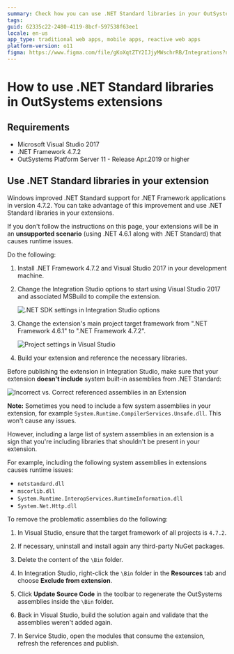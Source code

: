 ```yaml
---
summary: Check how you can use .NET Standard libraries in your OutSystems extensions.
tags: 
guid: 62335c22-2480-4119-8bcf-597538f63ee1
locale: en-us
app_type: traditional web apps, mobile apps, reactive web apps
platform-version: o11
figma: https://www.figma.com/file/gKoXqtZTY2IJjyMWschrRB/Integrations?node-id=1242:336
---
```


# How to use .NET Standard libraries in OutSystems extensions

## Requirements

* Microsoft Visual Studio 2017
* .NET Framework 4.7.2
* OutSystems Platform Server 11 - Release Apr.2019 or higher

## Use .NET Standard libraries in your extension

Windows improved .NET Standard support for .NET Framework applications in version 4.7.2. You can take advantage of this improvement and use .NET Standard libraries in your extensions.

<div class="warning" markdown="1">

If you don't follow the instructions on this page, your extensions will be in an **unsupported scenario** (using .NET 4.6.1 along with .NET Standard) that causes runtime issues.

</div>

Do the following:

1. Install .NET Framework 4.7.2 and Visual Studio 2017 in your development machine.

1. Change the Integration Studio options to start using Visual Studio 2017 and associated MSBuild to compile the extension.

    ![.NET SDK settings in Integration Studio options](images/integration-studio-config.png)

1. Change the extension's main project target framework from ".NET Framework 4.6.1" to ".NET Framework 4.7.2".

    ![Project settings in Visual Studio](images/project-target.png)

1. Build your extension and reference the necessary libraries.

Before publishing the extension in Integration Studio, make sure that your extension **doesn't include** system built-in assemblies from .NET Standard:

![Incorrect vs. Correct referenced assemblies in an Extension](images/extension-resources.png)

<div class="info" markdown="1">

**Note:** Sometimes you need to include a few system assemblies in your extension, for example `System.Runtime.CompilerServices.Unsafe.dll`. This won't cause any issues.

However, including a large list of system assemblies in an extension is a sign that you're including libraries that shouldn't be present in your extension.

For example, including the following system assemblies in extensions causes runtime issues:

* `netstandard.dll`
* `mscorlib.dll`
* `System.Runtime.InteropServices.RuntimeInformation.dll`
* `System.Net.Http.dll`

</div>

To remove the problematic assemblies do the following:

1. In Visual Studio, ensure that the target framework of all projects is `4.7.2`.

1. If necessary, uninstall and install again any third-party NuGet packages.

1. Delete the content of the `\Bin` folder.

1. In Integration Studio, right-click the `\Bin` folder in the **Resources** tab and choose **Exclude from extension**.

1. Click **Update Source Code** in the toolbar to regenerate the OutSystems assemblies inside the `\Bin` folder.

1. Back in Visual Studio, build the solution again and validate that the assemblies weren't added again.

1. In Service Studio, open the modules that consume the extension, refresh the references and publish.
